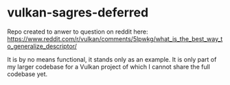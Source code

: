 # vulkan-sagres-deferred

Repo created to anwer to question on reddit here:
https://www.reddit.com/r/vulkan/comments/5lpwkg/what_is_the_best_way_to_generalize_descriptor/

It is by no means functional, it stands only as an example. It is only part of my larger codebase for a Vulkan project of which I cannot
share the full codebase yet.
